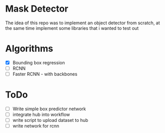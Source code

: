 # Mask Detector
The idea of this repo was to implement an object detector from scratch, at the same time implement some libraries that i wanted to test out

# Algorithms
- [x] Bounding box regression
- [ ] RCNN
- [ ] Faster RCNN - with backbones

# ToDo
- [ ] Write simple box predictor network
- [ ] integrate hub into workflow
- [ ] write script to upload dataset to hub
- [ ] write network for rcnn